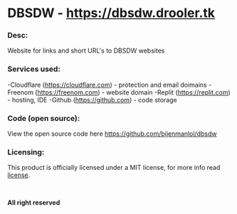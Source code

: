# DBSDW - https://dbsdw.drooler.tk

### Desc:
Website for links and short URL's to DBSDW websites

### Services used:

-Cloudflare (https://cloudflare.com) - protection and email doimains
-Freenom (https://freenom.com) - website domain
-Replit (https://replit.com) - hosting, IDE
-Github (https://github.com) - code storage


### Code (open source):

View the open source code here https://github.com/bijenmanlol/dbsdw


### Licensing:

This product is officially licensed under a MIT license, for more info read [license](https://github.com/bijenmanlol/dbsdw/blob/main/license).

&nbsp;

**All right reserved**
